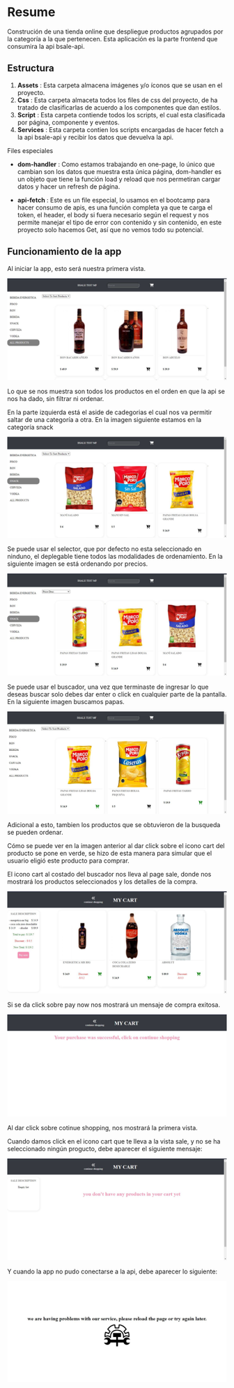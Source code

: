 # Resume

Construción de una tienda online que despliegue productos agrupados por la categoría a la que pertenecen. Esta aplicación es la parte frontend que consumira la api bsale-api.

## Estructura

1. **Assets** : Esta carpeta almacena imágenes y/o íconos que se usan en el proyecto.
2. **Css** : Esta carpeta almaceta todos los files de css del proyecto, de ha tratado de clasificarlas de acuerdo a los componentes que dan estilos.
3. **Script** : Esta carpeta contiende todos los scripts, el cual esta clasificada por página, componente y eventos.
4. **Services** : Esta carpeta contien los scripts encargadas de hacer fetch a la api bsale-api y recibir los datos que devuelva la api.

Files especiales

- **dom-handler** : Como estamos trabajando en one-page, lo único que cambian son los datos que muestra esta única página, dom-handler es un objeto que tiene la función load y reload que nos permetiran cargar datos y hacer un refresh de página.

- **api-fetch** : Este es un file especial, lo usamos en el bootcamp para hacer consumo de apis, es una función completa ya que te carga el token, el header, el body si fuera necesario según el request y nos permite manejar el tipo de error con contenido y sin contenido, en este proyecto solo hacemos Get, así que no vemos todo su potencial.

## Funcionamiento de la app

Al iniciar la app, esto será nuestra primera vista.

![Image text](assets/icons/image-to-readme/first-view.JPG)

Lo que se nos muestra son todos los productos en el orden en que la api se nos ha dado, sin filtrar ni ordenar.

En la parte izquierda está el aside de cadegorias el cual nos va permitir saltar de una categoría a otra. En la imagen siguiente estamos en la categoría snack

![Image text](assets/icons/image-to-readme/navigate-for-categories.JPG)

Se puede usar el selector, que por defecto no esta seleccionado en ninduno, el deplegable tiene todos las modalidades de ordenamiento. En la siguiente imagen se está ordenando por precios.

![Image text](assets/icons/image-to-readme/sorting-by-price.JPG)

Se puede usar el buscador, una vez que terminaste de ingresar lo que deseas buscar solo debes dar enter o click en cualquier parte de la pantalla. En la siguiente imagen buscamos papas.

![Image text](assets/icons/image-to-readme/searching-papas.JPG)

Adicional a esto, tambien los productos que se obtuvieron de la busqueda se pueden ordenar.

Cómo se puede ver en la imagen anterior al dar click sobre el icono cart del producto se pone en verde, se hizo de esta manera para simular que el usuario eligió este producto para comprar.

El icono cart al costado del buscador nos lleva al page sale, donde nos mostrará los productos seleccionados y los detalles de la compra.

![Image text](assets/icons/image-to-readme/sale-page.JPG)

Si se da click sobre pay now nos mostrará un mensaje de compra exitosa.

![Image text](assets/icons/image-to-readme/sucsses-pushape.JPG)

Al dar click sobre cotinue shopping, nos mostrará la primera vista.

Cuando damos click en el icono cart que te lleva a la vista sale, y no se ha seleccionado ningún progucto, debe aparecer el siguiente mensaje:

![Image text](assets/icons/image-to-readme/cart-empty.JPG)

Y cuando la app no pudo conectarse a la api, debe aparecer lo siguiente:

![Image text](assets/icons/image-to-readme/no-service.JPG)
